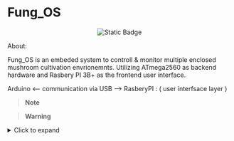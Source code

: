 # Fung_OS
<p align="center">
<img alt="Static Badge" src="https://img.shields.io/badge/Buy_me_a_coffee-%5E__%5E-blue?link=https%3A%2F%2Fwww.buymeacoffee.com%2FStevenII">
</p>

About: 

Fung_OS is an embeded system to controll & monitor multiple enclosed mushroom cultivation envrionemnts. 
Utilizing ATmega2560 as backend hardware and Rasbery PI 3B+ as the frontend user interface.



Arduino   <-- communication via USB -->  RasberyPI : ( user interfsace layer ) 



> **Note**

> **Warning**


<details>
<summary> Click to expand </summary>
  
1. hidden a
2. hidden b

</details>

